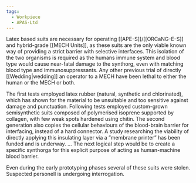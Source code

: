 ```yaml
---
tags:
  - Workpiece
  - APAS-Ltd
---
```

Latex based suits are necessary for operating [[APE-S]]/[[ORCaNG-E-S]] and hybrid-grade [[MECH Units]], as these suits are the only viable known way of providing a strict barrier with selective interfaces. This isolation of the two organisms is required as the humans immune system and blood type would cause near-fatal damage to the synthorg, even with matching blood type and immunosuppressants.
Any other previous trial of directly [[Wedding|wedding]] an operator to a MECH have been lethal to either the human or the MECH or both. 

The first tests employed latex rubber (natural, synthetic and chlorinated), which has shown for the material to be unsuitable and too sensitive against damage and punctuation. 
Following tests employed custom-grown semisynthetic suits composed of polymerised isoprene supported by collagen, with few weak spots hardened using chitin. The second generation also copies the cellular behaviours of the blood-brain barrier for interfacing, instead of a hard connector. 
A study researching the viability of directly applying this insulating layer via a ”membrane printer” has been funded and is underway.
… The next logical step would be to create a specific synthorga for this explicit purpose of acting as human-machine blood barrier.

Even during the early prototyping phases several of these suits were stolen. Suspected personell is undergoing interrogation. 
